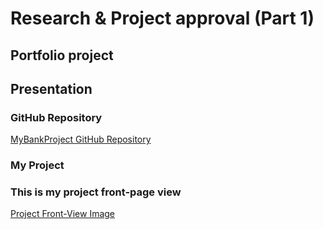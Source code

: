 # Research & Project approval (Part 1)
## Portfolio project
## Presentation
### GitHub Repository

[MyBankProject GitHub Repository](https://github.com/shakiru137/Research-Project-approval-Part-1-)

### My Project

### This is my project front-page view

[Project Front-View Image](https://drive.google.com/file/d/16TLfNc4rVUDKvV0Mw969l16MS_jmuAs-/view?usp=sharing)

